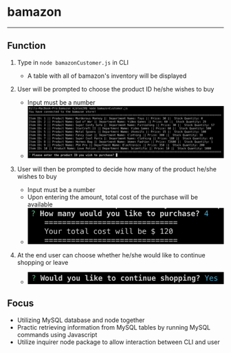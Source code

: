 # bamazon
---- 

## Function 

1. Type in `node bamazonCustomer.js` in CLI
    - A table with all of bamazon's inventory will be displayed
3. User will be prompted to choose the product ID he/she wishes to buy
    - Input must be a number
    - ![image of table](images/table.png)

4. User will then be prompted to decide how many of the product he/she wishes to buy
    - Input must be a number
    - Upon entering the amount, total cost of the purchase will be available
    - ![image of receipt](images/tcost.png)

5. At the end user can choose whether he/she would like to continue shopping or leave
    - ![image of table](images/tcont.png)

## Focus

* Utilizing MySQL database and node together
* Practic retrieving information from MySQL tables by running MySQL commands using Javascript
* Utilize inquirer node package to allow interaction between CLI and user

